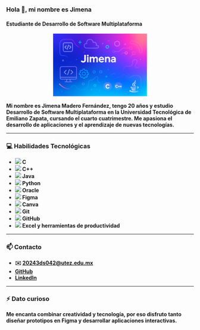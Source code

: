 ### Hola 👋, mi nombre es Jimena
#### Estudiante de <b>Desarrollo de Software Multiplataforma

<p align="center">
  <img src="https://raw.githubusercontent.com/jimenamfdz/jimenamfdz/main/Portada.png" alt="Banner" width="50%">
</p>


Mi nombre es Jimena Madero Fernández, tengo 20 años y estudio Desarrollo de Software Multiplataforma en la Universidad Tecnológica de Emiliano Zapata, cursando el cuarto cuatrimestre. Me apasiona el desarrollo de aplicaciones y el aprendizaje de nuevas tecnologías.

---
### 💻 Habilidades Tecnológicas



- <img src="https://cdn.jsdelivr.net/gh/devicons/devicon/icons/c/c-original.svg" width="20"/> C  
- <img src="https://cdn.jsdelivr.net/gh/devicons/devicon/icons/cplusplus/cplusplus-original.svg" width="20"/> C++  
- <img src="https://cdn.jsdelivr.net/gh/devicons/devicon/icons/java/java-original.svg" width="20"/> Java  
- <img src="https://cdn.jsdelivr.net/gh/devicons/devicon/icons/python/python-original.svg" width="20"/> Python  
- <img src="https://cdn.jsdelivr.net/gh/devicons/devicon/icons/oracle/oracle-original.svg" width="20"/> Oracle  
- <img src="https://cdn.jsdelivr.net/gh/devicons/devicon/icons/figma/figma-original.svg" width="20"/> Figma  
- <img src="https://cdn.jsdelivr.net/gh/devicons/devicon/icons/canva/canva-original.svg" width="20"/> Canva  
- <img src="https://cdn.jsdelivr.net/gh/devicons/devicon/icons/git/git-original.svg" width="20"/> Git  
- <img src="https://cdn.jsdelivr.net/gh/devicons/devicon/icons/github/github-original.svg" width="20"/> GitHub  
- <img src="https://upload.wikimedia.org/wikipedia/commons/7/73/Microsoft_Excel_2013-2019_logo.svg" width="20"/> Excel y herramientas de productividad   

---

### 📫 Contacto
- ✉️ 20243ds042@utez.edu.mx  
- [GitHub](https://github.com/jimenamfdz)  
- [LinkedIn](https://www.linkedin.com/in/jimena-madero-fernandez/)  

---

### ⚡ Dato curioso
Me encanta combinar creatividad y tecnología, por eso disfruto tanto diseñar prototipos en Figma y desarrollar aplicaciones interactivas.

